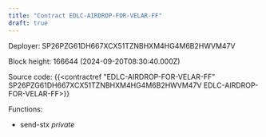 ```yaml
---
title: "Contract EDLC-AIRDROP-FOR-VELAR-FF"
draft: true
---
```

Deployer: SP26PZG61DH667XCX51TZNBHXM4HG4M6B2HWVM47V


 



Block height: 166644 (2024-09-20T08:30:40.000Z)

Source code: {{<contractref "EDLC-AIRDROP-FOR-VELAR-FF" SP26PZG61DH667XCX51TZNBHXM4HG4M6B2HWVM47V EDLC-AIRDROP-FOR-VELAR-FF>}}

Functions:

* send-stx _private_
